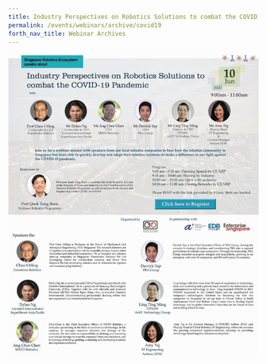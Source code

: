 ```yaml
---
title: Industry Perspectives on Robotics Solutions to combat the COVID-19 Pandemic
permalink: /events/webinars/archive/covid19
forth_nav_title: Webinar Archives
---
```

![Covid19 Webinar](/images/webinars/covid19.jpg)